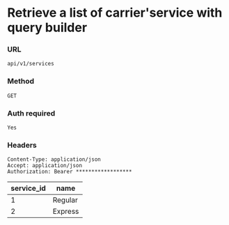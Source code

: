 # Retrieve a list of carrier'service with query builder

### URL

```text
api/v1/services
```

### Method

```text
GET
```





### Auth required

```text
Yes
```

### Headers

```text
Content-Type: application/json
Accept: application/json
Authorization: Bearer ******************

```

| service_id | name    |
|------------|---------|
| 1          | Regular |
| 2          | Express |
